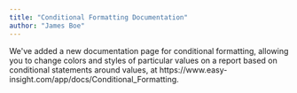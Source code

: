 ```yaml
---
title: "Conditional Formatting Documentation"
author: "James Boe"
---
```

We've added a new documentation page for conditional formatting, allowing you to change colors and styles of particular values on a report based on conditional statements around values, at https://www.<!--more-->easy-insight.com/app/docs/Conditional_Formatting.